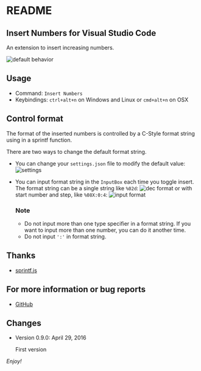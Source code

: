 # README
## Insert Numbers for Visual Studio Code
An extension to insert increasing numbers.

![default behavior](https://github.com/Inori/vscode-InsertNumbers/raw/master/images/default.gif)

## Usage
* Command: `Insert Numbers`
* Keybindings: `ctrl+alt+n` on Windows and Linux or `cmd+alt+n` on OSX

## Control format
The format of the inserted numbers is controlled by a C-Style format string using in a sprintf function.

There are two ways to change the default format string.
* You can change your `settings.json` file to modify the default value:
![settings](https://github.com/Inori/vscode-InsertNumbers/raw/master/images/settings.png)
* You can input format string in the `InputBox` each time you toggle insert. The format string can be a single string like `%02d`:
![dec format](https://github.com/Inori/vscode-InsertNumbers/raw/master/images/dec.gif)
or with start number and step, like `%08X:0:4`:
![input format](https://github.com/Inori/vscode-InsertNumbers/raw/master/images/hex.gif)

    ### Note
    * Do not input more than one type specifier in a format string. If you want to input more than one number, you can do it another time.
    * Do not input `':'` in format string.

## Thanks
* [sprintf.js](https://github.com/alexei/sprintf.js)

## For more information or bug reports
* [GitHub](https://github.com/Inori/vscode-InsertNumbers/)

## Changes
* Version 0.9.0: April 29, 2016

    First version


*Enjoy!*
